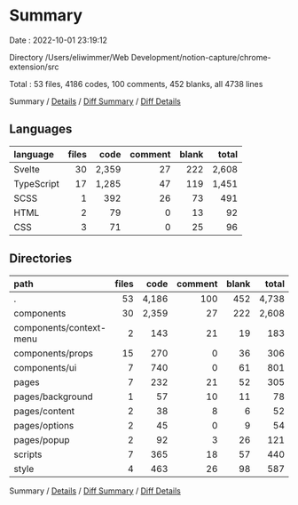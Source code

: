 # Summary

Date : 2022-10-01 23:19:12

Directory /Users/eliwimmer/Web Development/notion-capture/chrome-extension/src

Total : 53 files,  4186 codes, 100 comments, 452 blanks, all 4738 lines

Summary / [Details](details.md) / [Diff Summary](diff.md) / [Diff Details](diff-details.md)

## Languages
| language | files | code | comment | blank | total |
| :--- | ---: | ---: | ---: | ---: | ---: |
| Svelte | 30 | 2,359 | 27 | 222 | 2,608 |
| TypeScript | 17 | 1,285 | 47 | 119 | 1,451 |
| SCSS | 1 | 392 | 26 | 73 | 491 |
| HTML | 2 | 79 | 0 | 13 | 92 |
| CSS | 3 | 71 | 0 | 25 | 96 |

## Directories
| path | files | code | comment | blank | total |
| :--- | ---: | ---: | ---: | ---: | ---: |
| . | 53 | 4,186 | 100 | 452 | 4,738 |
| components | 30 | 2,359 | 27 | 222 | 2,608 |
| components/context-menu | 2 | 143 | 21 | 19 | 183 |
| components/props | 15 | 270 | 0 | 36 | 306 |
| components/ui | 7 | 740 | 0 | 61 | 801 |
| pages | 7 | 232 | 21 | 52 | 305 |
| pages/background | 1 | 57 | 10 | 11 | 78 |
| pages/content | 2 | 38 | 8 | 6 | 52 |
| pages/options | 2 | 45 | 0 | 9 | 54 |
| pages/popup | 2 | 92 | 3 | 26 | 121 |
| scripts | 7 | 365 | 18 | 57 | 440 |
| style | 4 | 463 | 26 | 98 | 587 |

Summary / [Details](details.md) / [Diff Summary](diff.md) / [Diff Details](diff-details.md)